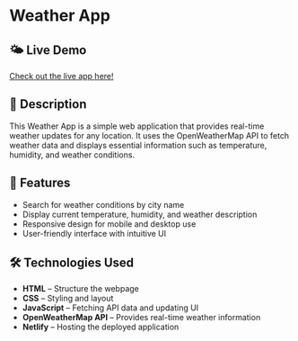# Weather App

## 🌤 Live Demo
[Check out the live app here!](https://my-weather-application-dm.netlify.app/)

## 📌 Description
This Weather App is a simple web application that provides real-time weather updates for any location. It uses the OpenWeatherMap API to fetch weather data and displays essential information such as temperature, humidity, and weather conditions.

## 🚀 Features
- Search for weather conditions by city name
- Display current temperature, humidity, and weather description
- Responsive design for mobile and desktop use
- User-friendly interface with intuitive UI

## 🛠 Technologies Used
- **HTML** – Structure the webpage
- **CSS** – Styling and layout
- **JavaScript** – Fetching API data and updating UI
- **OpenWeatherMap API** – Provides real-time weather information
- **Netlify** – Hosting the deployed application
